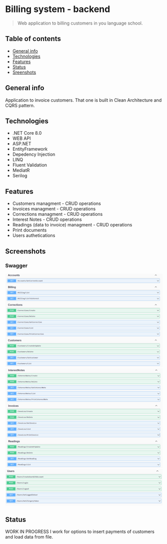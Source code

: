 # Billing system - backend
> Web application to billing customers in you language school. 

## Table of contents
* [General info](#general-info)
* [Technologies](#technologies)
* [Features](#features)
* [Status](#status)
* [Sreenshots](#screenshots)

## General info
Application to invoice customers.
That one is built in Clean Architecture and CQRS pattern.

## Technologies
* .NET Core 8.0
* WEB API
* ASP.NET
* EntityFramework
* Depedency Injection
* LINQ
* Fluent Validation
* MediatR
* Serilog

## Features
* Customers managment - CRUD operations
* Invoices managment - CRUD operations
* Corrections managment - CRUD operations
* Interest Notes - CRUD operations
* Readings (data to invoice) managment - CRUD operations
* Print documents
* Users authetications

## Screenshots
### Swagger
![Swagger](BillingSystem.WebApi/Src/Swagger_1.png)
![Swagger](BillingSystem.WebApi/Src/Swagger_2.png)
![Swagger](BillingSystem.WebApi/Src/Swagger_3.png)


## Status
WORK IN PROGRESS
I work for options to insert payments of customers and load data from file. 
